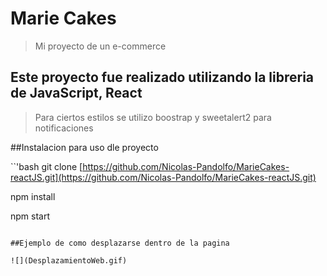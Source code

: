 # Marie Cakes

> Mi proyecto de un e-commerce

## Este proyecto fue realizado utilizando la libreria de JavaScript, React

>Para ciertos estilos se utilizo boostrap y sweetalert2 para notificaciones

##Instalacion para uso dle proyecto

``'bash
git clone [https://github.com/Nicolas-Pandolfo/MarieCakes-reactJS.git](https://github.com/Nicolas-Pandolfo/MarieCakes-reactJS.git)

npm install

npm start
```

##Ejemplo de como desplazarse dentro de la pagina

![](DesplazamientoWeb.gif)